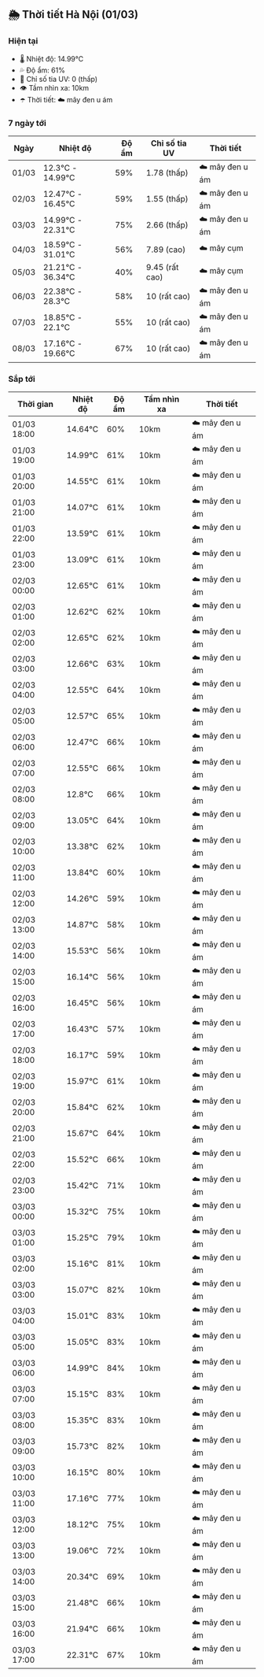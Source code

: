 ## 🌦️ Thời tiết Hà Nội (01/03)

### Hiện tại

- 🌡️ Nhiệt độ: 14.99℃
- 💦 Độ ẩm: 61%
- 🌟 Chỉ số tia UV: 0 (thấp)
- 👁️ Tầm nhìn xa: 10km
- ☂️ Thời tiết: ☁️ mây đen u ám

### 7 ngày tới

| Ngày | Nhiệt độ | Độ ẩm | Chỉ số tia UV | Thời tiết |
| --- | --- | --- | --- | --- |
| 01/03 | 12.3℃ - 14.99℃ | 59% | 1.78 (thấp) | ☁️ mây đen u ám |
| 02/03 | 12.47℃ - 16.45℃ | 59% | 1.55 (thấp) | ☁️ mây đen u ám |
| 03/03 | 14.99℃ - 22.31℃ | 75% | 2.66 (thấp) | ☁️ mây đen u ám |
| 04/03 | 18.59℃ - 31.01℃ | 56% | 7.89 (cao) | ☁️ mây cụm |
| 05/03 | 21.21℃ - 36.34℃ | 40% | 9.45 (rất cao) | ☁️ mây cụm |
| 06/03 | 22.38℃ - 28.3℃ | 58% | 10 (rất cao) | ☁️ mây đen u ám |
| 07/03 | 18.85℃ - 22.1℃ | 55% | 10 (rất cao) | ☁️ mây đen u ám |
| 08/03 | 17.16℃ - 19.66℃ | 67% | 10 (rất cao) | ☁️ mây đen u ám |

### Sắp tới

| Thời gian | Nhiệt độ | Độ ẩm | Tầm nhìn xa | Thời tiết |
| --- | --- | --- | --- | --- |
| 01/03 18:00 | 14.64℃ | 60% | 10km | ☁️ mây đen u ám |
| 01/03 19:00 | 14.99℃ | 61% | 10km | ☁️ mây đen u ám |
| 01/03 20:00 | 14.55℃ | 61% | 10km | ☁️ mây đen u ám |
| 01/03 21:00 | 14.07℃ | 61% | 10km | ☁️ mây đen u ám |
| 01/03 22:00 | 13.59℃ | 61% | 10km | ☁️ mây đen u ám |
| 01/03 23:00 | 13.09℃ | 61% | 10km | ☁️ mây đen u ám |
| 02/03 00:00 | 12.65℃ | 61% | 10km | ☁️ mây đen u ám |
| 02/03 01:00 | 12.62℃ | 62% | 10km | ☁️ mây đen u ám |
| 02/03 02:00 | 12.65℃ | 62% | 10km | ☁️ mây đen u ám |
| 02/03 03:00 | 12.66℃ | 63% | 10km | ☁️ mây đen u ám |
| 02/03 04:00 | 12.55℃ | 64% | 10km | ☁️ mây đen u ám |
| 02/03 05:00 | 12.57℃ | 65% | 10km | ☁️ mây đen u ám |
| 02/03 06:00 | 12.47℃ | 66% | 10km | ☁️ mây đen u ám |
| 02/03 07:00 | 12.55℃ | 66% | 10km | ☁️ mây đen u ám |
| 02/03 08:00 | 12.8℃ | 66% | 10km | ☁️ mây đen u ám |
| 02/03 09:00 | 13.05℃ | 64% | 10km | ☁️ mây đen u ám |
| 02/03 10:00 | 13.38℃ | 62% | 10km | ☁️ mây đen u ám |
| 02/03 11:00 | 13.84℃ | 60% | 10km | ☁️ mây đen u ám |
| 02/03 12:00 | 14.26℃ | 59% | 10km | ☁️ mây đen u ám |
| 02/03 13:00 | 14.87℃ | 58% | 10km | ☁️ mây đen u ám |
| 02/03 14:00 | 15.53℃ | 56% | 10km | ☁️ mây đen u ám |
| 02/03 15:00 | 16.14℃ | 56% | 10km | ☁️ mây đen u ám |
| 02/03 16:00 | 16.45℃ | 56% | 10km | ☁️ mây đen u ám |
| 02/03 17:00 | 16.43℃ | 57% | 10km | ☁️ mây đen u ám |
| 02/03 18:00 | 16.17℃ | 59% | 10km | ☁️ mây đen u ám |
| 02/03 19:00 | 15.97℃ | 61% | 10km | ☁️ mây đen u ám |
| 02/03 20:00 | 15.84℃ | 62% | 10km | ☁️ mây đen u ám |
| 02/03 21:00 | 15.67℃ | 64% | 10km | ☁️ mây đen u ám |
| 02/03 22:00 | 15.52℃ | 66% | 10km | ☁️ mây đen u ám |
| 02/03 23:00 | 15.42℃ | 71% | 10km | ☁️ mây đen u ám |
| 03/03 00:00 | 15.32℃ | 75% | 10km | ☁️ mây đen u ám |
| 03/03 01:00 | 15.25℃ | 79% | 10km | ☁️ mây đen u ám |
| 03/03 02:00 | 15.16℃ | 81% | 10km | ☁️ mây đen u ám |
| 03/03 03:00 | 15.07℃ | 82% | 10km | ☁️ mây đen u ám |
| 03/03 04:00 | 15.01℃ | 83% | 10km | ☁️ mây đen u ám |
| 03/03 05:00 | 15.05℃ | 83% | 10km | ☁️ mây đen u ám |
| 03/03 06:00 | 14.99℃ | 84% | 10km | ☁️ mây đen u ám |
| 03/03 07:00 | 15.15℃ | 83% | 10km | ☁️ mây đen u ám |
| 03/03 08:00 | 15.35℃ | 83% | 10km | ☁️ mây đen u ám |
| 03/03 09:00 | 15.73℃ | 82% | 10km | ☁️ mây đen u ám |
| 03/03 10:00 | 16.15℃ | 80% | 10km | ☁️ mây đen u ám |
| 03/03 11:00 | 17.16℃ | 77% | 10km | ☁️ mây đen u ám |
| 03/03 12:00 | 18.12℃ | 75% | 10km | ☁️ mây đen u ám |
| 03/03 13:00 | 19.06℃ | 72% | 10km | ☁️ mây đen u ám |
| 03/03 14:00 | 20.34℃ | 69% | 10km | ☁️ mây đen u ám |
| 03/03 15:00 | 21.48℃ | 66% | 10km | ☁️ mây đen u ám |
| 03/03 16:00 | 21.94℃ | 66% | 10km | ☁️ mây đen u ám |
| 03/03 17:00 | 22.31℃ | 67% | 10km | ☁️ mây đen u ám |
